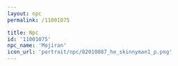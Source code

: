 ```yaml
---
layout: npc
permalink: /11001075

title: Npc
id: '11001075'
npc_name: 'Mojiran'
icon_url: 'portrait/npc/02010087_he_skinnyman1_p.png'
---
```

